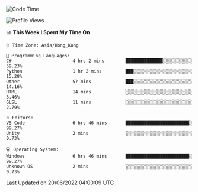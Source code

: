 <!--START_SECTION:waka-->
![Code Time](http://img.shields.io/badge/Code%20Time-26%20hrs%209%20mins-blue)

![Profile Views](http://img.shields.io/badge/Profile%20Views-6-blue)

📊 **This Week I Spent My Time On** 

```text
⌚︎ Time Zone: Asia/Hong_Kong

💬 Programming Languages: 
C#                       4 hrs 2 mins        ██████████████░░░░░░░░░░░   59.23% 
Python                   1 hr 2 mins         ███░░░░░░░░░░░░░░░░░░░░░░   15.28% 
Other                    57 mins             ███░░░░░░░░░░░░░░░░░░░░░░   14.16% 
HTML                     14 mins             ░░░░░░░░░░░░░░░░░░░░░░░░░   3.46% 
GLSL                     11 mins             ░░░░░░░░░░░░░░░░░░░░░░░░░   2.79%

🔥 Editors: 
VS Code                  6 hrs 46 mins       ████████████████████████░   99.27% 
Unity                    2 mins              ░░░░░░░░░░░░░░░░░░░░░░░░░   0.73%

💻 Operating System: 
Windows                  6 hrs 46 mins       ████████████████████████░   99.27% 
Unknown OS               2 mins              ░░░░░░░░░░░░░░░░░░░░░░░░░   0.73%

```


 Last Updated on 20/06/2022 04:00:09 UTC
<!--END_SECTION:waka-->
